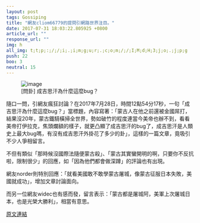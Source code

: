 ```yaml
---
layout: post
tags: Gossiping
title: "網友cliom66779的提問引網路世界注目。"
date: 2017-07-31 18:03:22.805925 +0800
article_url: ""
response_url: ""
img: h
all_img: t;t;p;:;/;/;i;.;i;m;g;u;r;.;c;o;m;/;/;I;M;d;H;3;j;o;.;j;p;g
push: 22
boo: 3
neutral: 15
---
```


<figure>
<img src="h" alt="image">
<figcaption>
[問卦] 成吉思汗為什麼這麼bug？
</figcaption>
</figure>



隨口一問，引網友瘋狂討論？在2017年7月28日，時間12點54分17秒，一句「成吉思汗為什麼這麼bug？」當標題，內容寫著：「蒙古人在他之前還被金國屌打，結果沒20年，蒙古鐵騎橫掃全世界，勢如破竹的程度連當今美帝也辦不到，看看美帝打伊拉克，焦頭爛額的樣子，就更凸顯了成吉思汗的bug了，成吉思汗是人類史上最大bug嗎，有沒有成吉思汗外掛花了多少的卦」，這樣的一篇文章，竟吸引不少人爭相留言。

不但有類似「那時候沒國際法隨便蒙古殺」、「蒙古其實蠻開明的啊，只要你不反抗啦，限制很少」的回應，如「因為他們都會做深蹲」的評論也有出現。

網友norder則特別回應：「就看美國敢不敢學蒙古屠城，像蒙古征服日本失敗，美國就成功」，增加文章討論面向。

而另一位網友widec也有感而發，留言表示：「蒙古都是屠城阿，美軍上次屠城日本，也是光榮大勝利」，相當有意思。

<a href = "https://www.ptt.cc/bbs/Gossiping/M.1501217660.A.6FA.html">原文連結</a>

